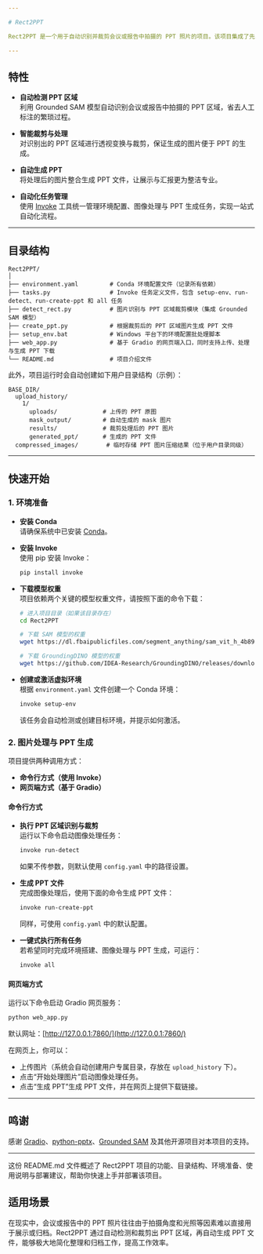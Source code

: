 ```yaml
---

# Rect2PPT

Rect2PPT 是一个用于自动识别并裁剪会议或报告中拍摄的 PPT 照片的项目。该项目集成了先进的 [Grounded SAM](https://github.com/IDEA-Research/Grounded-Segment-Anything) 模型，实现了从 PPT 照片中自动定位并提取 PPT 区域，并利用裁剪后的图片生成全新的 PPT 文件，从而大大简化了后期整理工作。

---
```


## 特性

- **自动检测 PPT 区域**  
  利用 Grounded SAM 模型自动识别会议或报告中拍摄的 PPT 区域，省去人工标注的繁琐过程。

- **智能裁剪与处理**  
  对识别出的 PPT 区域进行透视变换与裁剪，保证生成的图片便于 PPT 的生成。

- **自动生成 PPT**  
  将处理后的图片整合生成 PPT 文件，让展示与汇报更为整洁专业。

- **自动化任务管理**  
  使用 [Invoke](http://www.pyinvoke.org/) 工具统一管理环境配置、图像处理与 PPT 生成任务，实现一站式自动化流程。

---

## 目录结构

```
Rect2PPT/
│
├── environment.yaml         # Conda 环境配置文件（记录所有依赖）
├── tasks.py                 # Invoke 任务定义文件，包含 setup-env、run-detect、run-create-ppt 和 all 任务
├── detect_rect.py           # 图片识别与 PPT 区域裁剪模块（集成 Grounded SAM 模型）
├── create_ppt.py            # 根据裁剪后的 PPT 区域图片生成 PPT 文件
├── setup_env.bat            # Windows 平台下的环境配置批处理脚本
├── web_app.py               # 基于 Gradio 的网页端入口，同时支持上传、处理与生成 PPT 下载
└── README.md                # 项目介绍文件
```

此外，项目运行时会自动创建如下用户目录结构（示例）：

```
BASE_DIR/
  upload_history/
    1/
      uploads/             # 上传的 PPT 原图
      mask_output/         # 自动生成的 mask 图片
      results/             # 裁剪处理后的 PPT 图片
      generated_ppt/       # 生成的 PPT 文件
  compressed_images/        # 临时存储 PPT 图片压缩结果（位于用户目录同级）
```

---

## 快速开始

### 1. 环境准备

- **安装 Conda**  
  请确保系统中已安装 [Conda](https://docs.conda.io)。

- **安装 Invoke**  
  使用 pip 安装 Invoke：
  ```bash
  pip install invoke
  ```
  
- **下载模型权重**  
  项目依赖两个关键的模型权重文件，请按照下面的命令下载：
  ```bash
  # 进入项目目录（如果该目录存在）
  cd Rect2PPT

  # 下载 SAM 模型的权重
  wget https://dl.fbaipublicfiles.com/segment_anything/sam_vit_h_4b8939.pth

  # 下载 GroundingDINO 模型的权重
  wget https://github.com/IDEA-Research/GroundingDINO/releases/download/v0.1.0-alpha/groundingdino_swint_ogc.pth
  ```
  
- **创建或激活虚拟环境**  
  根据 `environment.yaml` 文件创建一个 Conda 环境：
  ```bash
  invoke setup-env
  ```
  该任务会自动检测或创建目标环境，并提示如何激活。

### 2. 图片处理与 PPT 生成

项目提供两种调用方式：  
- **命令行方式（使用 Invoke）**  
- **网页端方式（基于 Gradio）**

#### 命令行方式

- **执行 PPT 区域识别与裁剪**  
  运行以下命令启动图像处理任务：
  ```bash
  invoke run-detect
  ```
  如果不传参数，则默认使用 `config.yaml` 中的路径设置。

- **生成 PPT 文件**  
  完成图像处理后，使用下面的命令生成 PPT 文件：
  ```bash
  invoke run-create-ppt
  ```
  同样，可使用 `config.yaml` 中的默认配置。

- **一键式执行所有任务**  
  若希望同时完成环境搭建、图像处理与 PPT 生成，可运行：
  ```bash
  invoke all
  ```

#### 网页端方式

运行以下命令启动 Gradio 网页服务：
```bash
python web_app.py
```
默认网址：[http://127.0.0.1:7860/](http://127.0.0.1:7860/)

在网页上，你可以：
- 上传图片（系统会自动创建用户专属目录，存放在 `upload_history` 下）。
- 点击“开始处理图片”启动图像处理任务。
- 点击“生成 PPT”生成 PPT 文件，并在网页上提供下载链接。

---

## 鸣谢

感谢 [Gradio](https://gradio.app/)、[python-pptx](https://python-pptx.readthedocs.io/)、[Grounded SAM](https://github.com/IDEA-Research/Grounded-Segment-Anything) 及其他开源项目对本项目的支持。

---

这份 README.md 文件概述了 Rect2PPT 项目的功能、目录结构、环境准备、使用说明与部署建议，帮助你快速上手并部署该项目。
## 适用场景

在现实中，会议或报告中的 PPT 照片往往由于拍摄角度和光照等因素难以直接用于展示或归档。Rect2PPT 通过自动检测和裁剪出 PPT 区域，再自动生成 PPT 文件，能够极大地简化整理和归档工作，提高工作效率。

